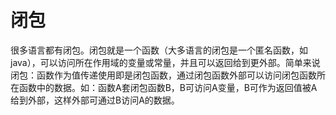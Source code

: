 # 闭包

很多语言都有闭包。闭包就是一个函数（大多语言的闭包是一个匿名函数，如java），可以访问所在作用域的变量或常量，并且可以返回给到更外部。简单来说闭包：函数作为值传递使用即是闭包函数，通过闭包函数外部可以访问闭包函数所在函数中的数据。如：函数A套闭包函数B，B可访问A变量，B可作为返回值被A给到外部，这样外部可通过B访问A的数据。
